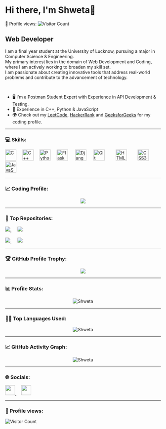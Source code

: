  # Hi there, I'm Shweta👋 
 👀 Profile views:
 ![Visitor Count](https://profile-counter.glitch.me/Shwet310/count.svg)

Web Developer
--------------------------------------

I am a final year student at the University of Lucknow, pursuing a major in Computer Science & Engineering.  
My primary interest lies in the domain of Web Development and Coding, where I am actively working to broaden my skill set.  
I am passionate about creating innovative tools that address real-world problems and contribute to the advancement of technology.

<br>

- 🖥️ I'm a Postman Student Expert with Experience in API Development & Testing.
- 🧠 Experience in C++, Python & JavaScript
- 🌍 Check out my [LeetCode](https://leetcode.com/shwet_a), [HackerRank](https://www.hackerrank.com/profile/shweta3109555) and [GeeksforGeeks](https://www.geeksforgeeks.org/user/shweta3109555) for my coding profile.


---

### 💻 Skills:
<p align="left">
<a href="https://docs.microsoft.com/en-us/cpp/?view=msvc-170" target="_blank" rel="noreferrer"><img src="https://raw.githubusercontent.com/danielcranney/readme-generator/main/public/icons/skills/c-colored.svg" width="36" height="36" alt="C" /></a>&nbsp;&nbsp;&nbsp;&nbsp;
<a href="https://docs.microsoft.com/en-us/cpp/?view=msvc-170" target="_blank" rel="noreferrer"><img src="https://raw.githubusercontent.com/danielcranney/readme-generator/main/public/icons/skills/cplusplus-colored.svg" width="36" height="36" alt="C++" /></a>&nbsp;&nbsp;&nbsp;&nbsp;
<a href="https://www.python.org/" target="_blank" rel="noreferrer"><img src="https://github.com/danielcranney/profileme-dev/blob/main/public/icons/skills/python-colored.svg" width="36" height="36" alt="Python" /></a>&nbsp;&nbsp;&nbsp;&nbsp;
<a href="https://flask.palletsprojects.com/en/3.0.x/" target="_blank" rel="noreferrer"><img src="https://raw.githubusercontent.com/danielcranney/profileme-dev/main/public/icons/skills/flask-dark.svg" width="36" height="36" alt="Flask" /></a>&nbsp;&nbsp;&nbsp;&nbsp; 
<a href="https://www.djangoproject.com/" target="_blank" rel="noreferrer"><img src="https://github.com/danielcranney/profileme-dev/blob/main/public/icons/skills/django-colored.svg" width="36" height="36" alt="Django" /></a>&nbsp;&nbsp;&nbsp;&nbsp; 
<a href="https://git-scm.com/" target="_blank" rel="noreferrer"><img src="https://raw.githubusercontent.com/danielcranney/readme-generator/main/public/icons/skills/git-colored.svg" width="36" height="36" alt="Git" /></a>&nbsp;&nbsp;&nbsp;&nbsp;    
<a href="https://developer.mozilla.org/en-US/docs/Glossary/HTML5" target="_blank" rel="noreferrer"><img src="https://raw.githubusercontent.com/danielcranney/readme-generator/main/public/icons/skills/html5-colored.svg" width="36" height="36" alt="HTML5" /></a>&nbsp;&nbsp;&nbsp;&nbsp;    
<a href="https://www.w3.org/TR/CSS/#css" target="_blank" rel="noreferrer"><img src="https://raw.githubusercontent.com/danielcranney/readme-generator/main/public/icons/skills/css3-colored.svg" width="36" height="36" alt="CSS3" /></a>&nbsp;&nbsp;&nbsp;&nbsp;
<a href="https://developer.mozilla.org/en-US/docs/Web/JavaScript" target="_blank" rel="noreferrer"><img src="https://raw.githubusercontent.com/danielcranney/readme-generator/main/public/icons/skills/javascript-colored.svg " width="36" height="36" alt="JavaScript" /></a>&nbsp;&nbsp;&nbsp;&nbsp;
</p>



---

### 📈 Coding Profile:
<p align="center">
  <a target="_blank" href="https://leetcode.com/shwet_a" rel="noopener noreferrer">
    <img src="https://leetcard.jacoblin.cool/shwet_a?theme=dark&font=Poppins%20Infant&ext=heatmap">
  </a>
</p>

---

### 🏅 Top Repositories:
<div>
  <a href="https://github.com/Shwet310/Amazon-Product-Scraper-App" align="left">
    <img src="https://github-readme-stats-git-masterrstaa-rickstaa.vercel.app/api/pin/?username=Shwet310&repo=Amazon-Product-Scraper-App&title_color=0891b2&text_color=ffffff&icon_color=0891b2&bg_color=1c1917&hide_border=true&locale=en" />
  </a>
  &nbsp;&nbsp;&nbsp;&nbsp;
  <a href="https://github.com/Shwet310/A-Real-time-Chat-Application" align="right">
    <img src="https://github-readme-stats-git-masterrstaa-rickstaa.vercel.app/api/pin/?username=Shwet310&repo=A-Real-time-Chat-Application&title_color=0891b2&text_color=ffffff&icon_color=0891b2&bg_color=1c1917&hide_border=true&locale=en" />
  </a>
  <br><br>
  <a href="https://github.com/Shwet310/Weather-detector" align="left">
    <img src="https://github-readme-stats-git-masterrstaa-rickstaa.vercel.app/api/pin/?username=Shwet310&repo=Weather-detector&title_color=0891b2&text_color=ffffff&icon_color=0891b2&bg_color=1c1917&hide_border=true&locale=en" />
  </a>
  &nbsp;&nbsp;&nbsp;&nbsp;
  <a href="https://github.com/Shwet310/House-Price-Predictor" align="right">
    <img src="https://github-readme-stats-git-masterrstaa-rickstaa.vercel.app/api/pin/?username=Shwet310&repo=House-Price-Predictor&title_color=0891b2&text_color=ffffff&icon_color=0891b2&bg_color=1c1917&hide_border=true&locale=en" />
  </a>
</div>

---

### 🏆 GitHub Profile Trophy:

<p align="center">                                              
   <a href="https://github.com/ryo-ma/github-profile-trophy">
    <img src="https://github-profile-trophy.vercel.app/?username=Shwet310&column=8&theme=darkhub&no-frame=true&no-bg=true&rank=SSS,SS,S,AAA,AA,A,B,C,SECRET"/>
  </a>
</p>

---

### 📊 Profile Stats:

<p align="center">
  <img src = "https://readme-stats-hazel-two.vercel.app/api?username=Shwet310&bg_color=30,e96443,904e95&title_color=fff&text_color=fff" alt="Shweta" />
</p>

---

### 👨‍💻 Top Languages Used:

<p align="center">
  <img src = "https://readme-stats-hazel-two.vercel.app/api/top-langs/?username=Shwet310&langs_count=10&title_color=0891b2&text_color=ffffff&icon_color=0891b2&bg_color=1c1917&hide_border=true&locale=en&custom_title=Top%20%Languages" alt="Shweta" />
</p>

---

### 📈 GitHub Activity Graph:

<p align="center">
  <img src = "https://github-readme-streak-stats.herokuapp.com?user=Shwet310&theme=radical&ring=DD2727&fire=DD2727&dates=DD6227&sideNums=176FC5&sideLabels=1E90FF" alt="Shweta" />
</p>
  
---
                    
### 🌐 Socials:
<p align="left">
    <a href="https://www.github.com/Shwet310" target="_blank" rel="noreferrer">
        <picture>
            <source media="(prefers-color-scheme: dark)" srcset="
          https://raw.githubusercontent.com/danielcranney/readme-generator/main/public/icons/socials/github-dark.svg" />
            <source media="(prefers-color-scheme: light)" srcset="
          https://raw.githubusercontent.com/danielcranney/readme-generator/main/public/icons/socials/github.svg" />
            <img src="https://raw.githubusercontent.com/danielcranney/readme-generator/main/public/icons/socials/github.svg"
                width="32" height="32" />
        </picture>
    </a>
       
    <a href="https://www.linkedin.com/in/shweta-b27a58228/" target="_blank" rel="noreferrer">
        <picture>
            <source media="(prefers-color-scheme: dark)" srcset="
          https://raw.githubusercontent.com/danielcranney/readme-generator/main/public/icons/socials/linkedin-dark.svg" />
            <source media="(prefers-color-scheme: light)" srcset="
          https://raw.githubusercontent.com/danielcranney/readme-generator/main/public/icons/socials/linkedin.svg" />
            <img src="https://raw.githubusercontent.com/danielcranney/readme-generator/main/public/icons/socials/linkedin.svg"
                width="32" height="32" />
        </picture>
    </a>
</p>

---

### 👀 Profile views:

![Visitor Count](https://profile-counter.glitch.me/Shwet310/count.svg)
